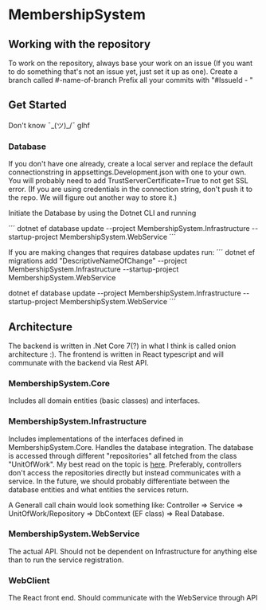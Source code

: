 # MembershipSystem

## Working with the repository

To work on the repository, always base your work on an issue (If you want to do something that's not an issue yet, just set it up as one).
Create a branch called #<IssueId>-name-of-branch
Prefix all your commits with "#IssueId - "

## Get Started

Don't know ¯\_(ツ)_/¯ glhf

### Database

If you don't have one already, create a local server and replace the default connectionstring in appsettings.Development.json with one to your own. You will 
probably need to add TrustServerCertificate=True to not get SSL error. (If you are using credentials in the connection string, don't push it to the repo. We 
will figure out another way to store it.)

Initiate the Database by using the Dotnet CLI and running

´´´
dotnet ef database update --project MembershipSystem.Infrastructure --startup-project MembershipSystem.WebService
´´´

If you are making changes that requires database updates run:
´´´
dotnet ef migrations add "DescriptiveNameOfChange" --project MembershipSystem.Infrastructure --startup-project MembershipSystem.WebService

dotnet ef database update --project MembershipSystem.Infrastructure --startup-project MembershipSystem.WebService
´´´

## Architecture

The backend is written in .Net Core 7(?) in what I think is called onion architecture :).
The frontend is written in React typescript and will communate with the backend via Rest API.

### MembershipSystem.Core

Includes all domain entities (basic classes) and interfaces.

### MembershipSystem.Infrastructure

Includes implementations of the interfaces defined in MembershipSystem.Core.
Handles the database integration. The database is accessed through different "repositories"
all fetched from the class "UnitOfWork". My best read on the topic is [here](https://codewithmukesh.com/blog/repository-pattern-in-aspnet-core/?utm_content=cmp-true).
Preferably, controllers don't access the repositories directly but instead communicates with a service.
In the future, we should probably differentiate between the database entities and what entities the services return.

A Generall call chain would look something like:
Controller => Service => UnitOfWork/Repository => DbContext (EF class) => Real Database.


### MembershipSystem.WebService

The actual API. Should not be dependent on Infrastructure for anything else than to run the service registration.

### WebClient

The React front end. Should communicate with the WebService through API

